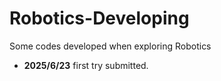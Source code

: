 # Robotics-Developing
Some codes developed when exploring Robotics
- **2025/6/23** first try submitted.
